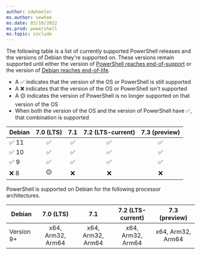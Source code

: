 ```yaml
---
author: sdwheeler
ms.author: sewhee
ms.date: 03/10/2022
ms.prod: powershell
ms.topic: include
---
```

The following table is a list of currently supported PowerShell releases and the versions of Debian
they're supported on. These versions remain supported until either the version of
[PowerShell reaches end-of-support][lifecycle] or the version of
[Debian reaches end-of-life][eol-debian].

- A &#x2705; indicates that the version of the OS or PowerShell is still supported
- A &#x274c; indicates that the version of the OS or PowerShell isn't supported
- A &#x1f7e1; indicates the version of PowerShell is no longer supported on that version of the OS
- When both the version of the OS and the version of PowerShell have &#x2705;, that combination is
  supported

|   Debian    | 7.0 (LTS) |   7.1    | 7.2 (LTS-current) | 7.3 (preview) |
| ----------- | :-------: | :------: | :---------------: | :-----------: |
| &#x2705; 11 | &#x2705;  | &#x2705; |     &#x2705;      |   &#x2705;    |
| &#x2705; 10 | &#x2705;  | &#x2705; |     &#x2705;      |   &#x2705;    |
| &#x2705; 9  | &#x2705;  | &#x2705; |     &#x2705;      |   &#x2705;    |
| &#x274c; 8  | &#x1f7e1; | &#x274c; |     &#x274c;      |   &#x274c;    |

PowerShell is supported on Debian for the following processor architectures.

|   Debian   |     7.0 (LTS)     |        7.1        | 7.2 (LTS-current) |   7.3 (preview)   |
| ---------- | :---------------: | :---------------: | :---------------: | :---------------: |
| Version 9+ | x64, Arm32, Arm64 | x64, Arm32, Arm64 | x64, Arm32, Arm64 | x64, Arm32, Arm64 |

[lifecycle]: /powershell/scripting/install/powershell-support-lifecycle
[eol-debian]: https://wiki.debian.org/DebianReleases

